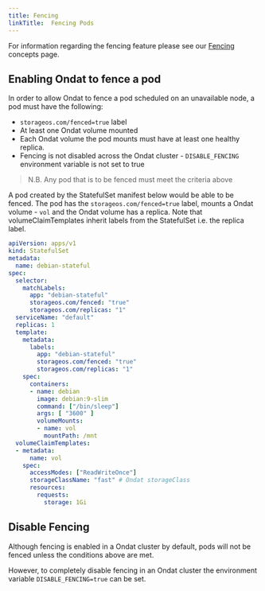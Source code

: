 ```yaml
---
title: Fencing
linkTitle:  Fencing Pods
---
```


For information regarding the fencing feature please see our
[Fencing](/docs/concepts/fencing) concepts page.

## Enabling Ondat to fence a pod

In order to allow Ondat to fence a pod scheduled on an unavailable node, a
pod must have the following:

* `storageos.com/fenced=true` label
* At least one Ondat volume mounted
* Each Ondat volume the pod mounts must have at least one healthy replica.
* Fencing is not disabled across the Ondat cluster - `DISABLE_FENCING` environment
  variable is not set to true

> N.B. Any pod that is to be fenced must meet the criteria above

A pod created by the StatefulSet manifest below would be able to be fenced. The
pod has the `storageos.com/fenced=true` label, mounts a Ondat volume - `vol`
and the Ondat volume has a replica. Note that volumeClaimTemplates inherit
labels from the StatefulSet i.e. the replica label.

```yaml
apiVersion: apps/v1
kind: StatefulSet
metadata:
  name: debian-stateful
spec:
  selector:
    matchLabels:
      app: "debian-stateful"
      storageos.com/fenced: "true"
      storageos.com/replicas: "1"
  serviceName: "default"
  replicas: 1
  template:
    metadata:
      labels:
        app: "debian-stateful"
        storageos.com/fenced: "true"
        storageos.com/replicas: "1"
    spec:
      containers:
      - name: debian
        image: debian:9-slim
        command: ["/bin/sleep"]
        args: [ "3600" ]
        volumeMounts:
        - name: vol
          mountPath: /mnt
  volumeClaimTemplates:
  - metadata:
      name: vol
    spec:
      accessModes: ["ReadWriteOnce"]
      storageClassName: "fast" # Ondat storageClass
      resources:
        requests:
          storage: 1Gi
```

## Disable Fencing

Although fencing is enabled in a Ondat cluster by default, pods will not be
fenced unless the conditions above are met.

However, to completely disable fencing in an Ondat cluster the environment variable
`DISABLE_FENCING=true` can be set.
